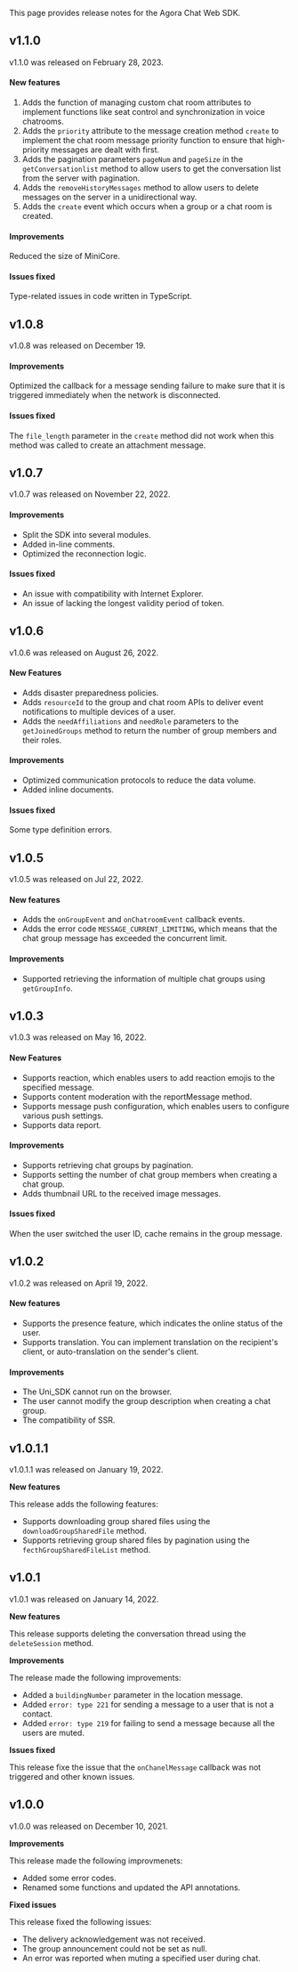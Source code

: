 This page provides release notes for the Agora Chat Web SDK.

## v1.1.0

v1.1.0 was released on February 28, 2023.

#### New features

1. Adds the function of managing custom chat room attributes to implement functions like seat control and synchronization in voice chatrooms.
2. Adds the `priority` attribute to the message creation method `create` to implement the chat room message priority function to ensure that high-priority messages are dealt with first.
3. Adds the pagination parameters `pageNum` and `pageSize` in the `getConversationlist` method to allow users to get the conversation list from the server with pagination.
4. Adds the `removeHistoryMessages` method to allow users to delete messages on the server in a unidirectional way.
5. Adds the `create` event which occurs when a group or a chat room is created.

#### Improvements

Reduced the size of MiniCore.

#### Issues fixed

Type-related issues in code written in TypeScript.

## v1.0.8

v1.0.8 was released on December 19.

#### Improvements

Optimized the callback for a message sending failure to make sure that it is triggered immediately when the network is disconnected.

#### Issues fixed

The `file_length` parameter in the `create` method did not work when this method was called to create an attachment message.

## v1.0.7

v1.0.7 was released on November 22, 2022. 

#### Improvements

- Split the SDK into several modules.
- Added in-line comments.
- Optimized the reconnection logic.

#### Issues fixed

- An issue with compatibility with Internet Explorer. 
- An issue of lacking the longest validity period of token.

## v1.0.6

v1.0.6 was released on August 26, 2022.

#### New Features

- Adds disaster preparedness policies.
- Adds `resourceId` to the group and chat room APIs to deliver event notifications to multiple devices of a user.
- Adds the `needAffiliations` and `needRole` parameters to the `getJoinedGroups` method to return the number of group members and their roles.

#### Improvements

- Optimized communication protocols to reduce the data volume.
- Added inline documents.

#### Issues fixed

Some type definition errors.

## v1.0.5

v1.0.5 was released on Jul 22, 2022.

#### New features

- Adds the `onGroupEvent` and `onChatroomEvent` callback events.
- Adds the error code `MESSAGE_CURRENT_LIMITING`, which means that the chat group message has exceeded the concurrent limit.

#### Improvements

- Supported retrieving the information of multiple chat groups using `getGroupInfo`.

## v1.0.3

v1.0.3 was released on May 16, 2022.

#### New Features

- Supports reaction, which enables users to add reaction emojis to the specified message.
- Supports content moderation with the reportMessage method.
- Supports message push configuration, which enables users to configure various push settings.
- Supports data report.

#### Improvements

- Supports retrieving chat groups by pagination.
- Supports setting the number of chat group members when creating a chat group.
- Adds thumbnail URL to the received image messages.

#### Issues fixed

When the user switched the user ID, cache remains in the group message.

## v1.0.2

v1.0.2 was released on April 19, 2022.

#### New features

- Supports the presence feature, which indicates the online status of the user.
- Supports translation. You can implement translation on the recipient's client, or auto-translation on the sender's client.

#### Improvements

- The Uni_SDK cannot run on the browser.
- The user cannot modify the group description when creating a chat group.
- The compatibility of SSR.

## v1.0.1.1

v1.0.1.1 was released on January 19, 2022.

**New features**

This release adds the following features:

- Supports downloading group shared files using the `downloadGroupSharedFile` method.
- Supports retrieving group shared files by pagination using the `fecthGroupSharedFileList` method.

## v1.0.1

v1.0.1 was released on January 14, 2022.

**New features**

This release supports deleting the conversation thread using the `deleteSession` method.

**Improvements**

The release made the following improvements:

- Added a `buildingNumber` parameter in the location message.
- Added `error: type 221` for sending a message to a user that is not a contact.
- Added `error: type 219` for failing to send a message because all the users are muted.

**Issues fixed**

This release fixe the issue that the `onChanelMessage` callback was not triggered and other known issues.

## v1.0.0

v1.0.0 was released on December 10, 2021.

**Improvements**

This release made the following improvmenets:

- Added some error codes.
- Renamed some functions and updated the API annotations.

**Fixed issues**

This release fixed the following issues:
- The delivery acknowledgement was not received.
- The group announcement could not be set as null.
- An error was reported when muting a specified user during chat.



